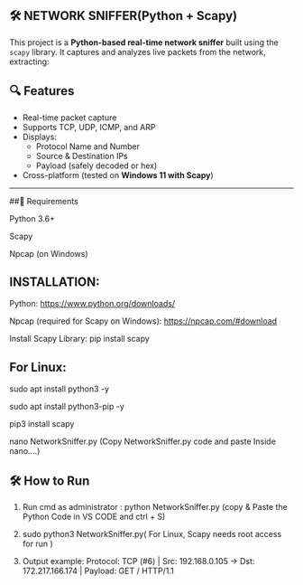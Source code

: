 ## 🛠️ NETWORK SNIFFER(Python + Scapy)


This project is a **Python-based real-time network sniffer** built using the `scapy` library. It captures and analyzes live packets from the network, extracting:

## 🔍 Features

- Real-time packet capture
- Supports TCP, UDP, ICMP, and ARP
- Displays:
  - Protocol Name and Number
  - Source & Destination IPs
  - Payload (safely decoded or hex)
- Cross-platform (tested on **Windows 11 with Scapy**)

---
##🐍 Requirements

Python 3.6+

Scapy

Npcap (on Windows)  


## INSTALLATION:

Python: https://www.python.org/downloads/

Npcap (required for Scapy on Windows): https://npcap.com/#download

Install Scapy Library: pip install scapy

## For Linux: 

sudo apt install python3 -y

sudo apt install python3-pip -y

pip3 install scapy

nano NetworkSniffer.py (Copy NetworkSniffer.py code and paste Inside nano....)


## 🛠️ How to Run

1. Run cmd as administrator :  python NetworkSniffer.py (copy &  Paste the Python Code in VS CODE and ctrl + S)
   
2. sudo python3 NetworkSniffer.py( For Linux, Scapy needs root access for run )

3. Output example: Protocol: TCP (#6) | Src: 192.168.0.105 -> Dst: 172.217.166.174 | Payload: GET / HTTP/1.1
